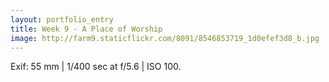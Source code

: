 ```yaml
---
layout: portfolio_entry
title: Week 9 - A Place of Worship
image: http://farm9.staticflickr.com/8091/8546853719_1d0efef3d8_b.jpg
---
```

Exif: 55 mm | 1/400 sec at f/5.6 | ISO 100.